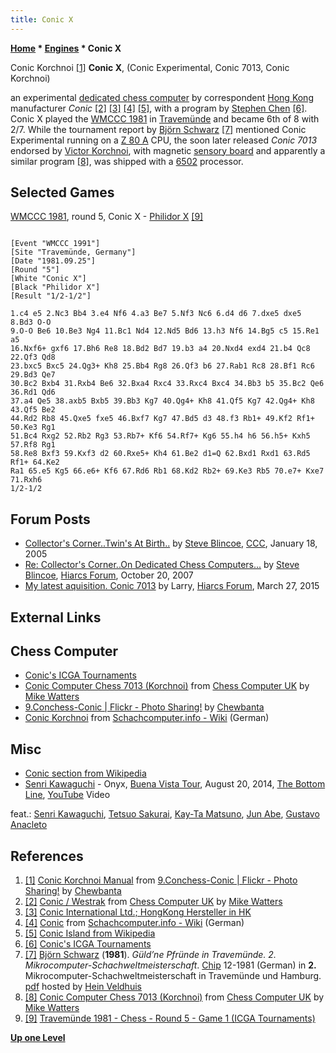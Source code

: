 ```yaml
---
title: Conic X
---
```

**[Home](Home "Home") * [Engines](Engines "Engines") * Conic X**

[](https://www.flickr.com/photos/10261668@N05/877850832/in/album-72157600922173914/) Conic Korchnoi <a id="cite-note-1" href="#cite-ref-1">[1]</a>
**Conic X**, (Conic Experimental, Conic 7013, Conic Korchnoi)

an experimental [dedicated chess computer](Dedicated_Chess_Computers "Dedicated Chess Computers") by correspondent [Hong Kong](https://en.wikipedia.org/wiki/Hong_Kong) manufacturer *Conic* <a id="cite-note-2" href="#cite-ref-2">[2]</a> <a id="cite-note-3" href="#cite-ref-3">[3]</a> <a id="cite-note-4" href="#cite-ref-4">[4]</a> <a id="cite-note-5" href="#cite-ref-5">[5]</a>, with a program by [Stephen Chen](Stephen_Chen "Stephen Chen") <a id="cite-note-6" href="#cite-ref-6">[6]</a>. Conic X played the [WMCCC 1981](WMCCC_1981 "WMCCC 1981") in [Travemünde](https://en.wikipedia.org/wiki/Travem%C3%BCnde) and became 6th of 8 with 2/7. While the tournament report by [Björn Schwarz](index.php?title=Bj%C3%B6rn_Schwarz&action=edit&redlink=1 "Björn Schwarz (page does not exist)") <a id="cite-note-7" href="#cite-ref-7">[7]</a> mentioned Conic Experimental running on a [Z 80 A](Z80 "Z80") CPU, the soon later released *Conic 7013* endorsed by [Victor Korchnoi](https://en.wikipedia.org/wiki/Viktor_Korchnoi), with magnetic [sensory board](Sensory_Board "Sensory Board") and apparently a similar program <a id="cite-note-8" href="#cite-ref-8">[8]</a>, was shipped with a [6502](6502 "6502") processor.

## Selected Games

[WMCCC 1981](WMCCC_1981 "WMCCC 1981"), round 5, Conic X - [Philidor X](Philidor "Philidor") <a id="cite-note-9" href="#cite-ref-9">[9]</a>

```

[Event "WMCCC 1991"]
[Site "Travemünde, Germany"]
[Date "1981.09.25"]
[Round "5"]
[White "Conic X"]
[Black "Philidor X"]
[Result "1/2-1/2"]

1.c4 e5 2.Nc3 Bb4 3.e4 Nf6 4.a3 Be7 5.Nf3 Nc6 6.d4 d6 7.dxe5 dxe5 8.Bd3 O-O 
9.O-O Be6 10.Be3 Ng4 11.Bc1 Nd4 12.Nd5 Bd6 13.h3 Nf6 14.Bg5 c5 15.Re1 a5 
16.Nxf6+ gxf6 17.Bh6 Re8 18.Bd2 Bd7 19.b3 a4 20.Nxd4 exd4 21.b4 Qc8 22.Qf3 Qd8 
23.bxc5 Bxc5 24.Qg3+ Kh8 25.Bb4 Rg8 26.Qf3 b6 27.Rab1 Rc8 28.Bf1 Rc6 29.Bd3 Qe7 
30.Bc2 Bxb4 31.Rxb4 Be6 32.Bxa4 Rxc4 33.Rxc4 Bxc4 34.Bb3 b5 35.Bc2 Qe6 36.Rd1 Qd6 
37.a4 Qe5 38.axb5 Bxb5 39.Bb3 Kg7 40.Qg4+ Kh8 41.Qf5 Kg7 42.Qg4+ Kh8 43.Qf5 Be2 
44.Rd2 Rb8 45.Qxe5 fxe5 46.Bxf7 Kg7 47.Bd5 d3 48.f3 Rb1+ 49.Kf2 Rf1+ 50.Ke3 Rg1 
51.Bc4 Rxg2 52.Rb2 Rg3 53.Rb7+ Kf6 54.Rf7+ Kg6 55.h4 h6 56.h5+ Kxh5 57.Rf8 Rg1 
58.Re8 Bxf3 59.Kxf3 d2 60.Rxe5+ Kh4 61.Be2 d1=Q 62.Bxd1 Rxd1 63.Rd5 Rf1+ 64.Ke2 
Ra1 65.e5 Kg5 66.e6+ Kf6 67.Rd6 Rb1 68.Kd2 Rb2+ 69.Ke3 Rb5 70.e7+ Kxe7 71.Rxh6 
1/2-1/2 

```

## Forum Posts

- [Collector's Corner..Twin's At Birth..](https://www.stmintz.com/ccc/index.php?id=406401) by [Steve Blincoe](Steve_Blincoe "Steve Blincoe"), [CCC](CCC "CCC"), January 18, 2005
- [Re: Collector's Corner..On Dedicated Chess Computers...](http://hiarcs.net/forums/viewtopic.php?t=3&postdays=0&postorder=asc&start=76) by [Steve Blincoe](Steve_Blincoe "Steve Blincoe"), [Hiarcs Forum](Computer_Chess_Forums "Computer Chess Forums"), October 20, 2007
- [My latest aquisition. Conic 7013](http://www.hiarcs.net/forums/viewtopic.php?t=7119) by Larry, [Hiarcs Forum](Computer_Chess_Forums "Computer Chess Forums"), March 27, 2015

## External Links

## Chess Computer

- [Conic's ICGA Tournaments](https://www.game-ai-forum.org/icga-tournaments/program.php?id=469)
- [Conic Computer Chess 7013 (Korchnoi)](http://chesscomputeruk.com/html/conic_computer_chess_7013_-korchnoi-.html) from [Chess Computer UK](http://www.chesscomputeruk.com/index.html) by [Mike Watters](Mike_Watters "Mike Watters")
- [9.Conchess-Conic | Flickr - Photo Sharing!](https://www.flickr.com/photos/10261668@N05/albums/72157600922173914/with/877000419/) by [Chewbanta](Steve_Blincoe "Steve Blincoe")
- [Conic Korchnoi](http://www.schach-computer.info/wiki/index.php/Conic_Korchnoi) from [Schachcomputer.info - Wiki](http://www.schach-computer.info/wiki/index.php/Hauptseite_En) (German)

## Misc

- [Conic section from Wikipedia](https://en.wikipedia.org/wiki/Conic_section)
- [Senri Kawaguchi](Category:Senri_Kawaguchi "Category:Senri Kawaguchi") - Onyx, [Buena Vista Tour](https://en.wikipedia.org/wiki/Senri_Kawaguchi#Solo_recordings), August 20, 2014, [The Bottom Line](https://www.bottomline.co.jp/), [YouTube](https://en.wikipedia.org/wiki/YouTube) Video

feat.: [Senri Kawaguchi](Category:Senri_Kawaguchi "Category:Senri Kawaguchi"), [Tetsuo Sakurai](Category:Tetsuo_Sakurai "Category:Tetsuo Sakurai"), [Kay-Ta Matsuno](https://www.discogs.com/artist/3337728-Kay-Ta-Matsuno), [Jun Abe](https://www.facebook.com/pg/JUN-ABE-Official-Staff-163918403785062/about/), [Gustavo Anacleto](http://gustavoanacleto.com/)

## References

1. <a id="cite-ref-1" href="#cite-note-1">[1]</a> [Conic Korchnoi Manual](https://www.flickr.com/photos/10261668@N05/877850832/in/album-72157600922173914/) from [9.Conchess-Conic | Flickr - Photo Sharing!](https://www.flickr.com/photos/10261668@N05/albums/72157600922173914/with/877000419/) by [Chewbanta](Steve_Blincoe "Steve Blincoe")
1. <a id="cite-ref-2" href="#cite-note-2">[2]</a> [Conic / Westrak](http://chesscomputeruk.com/html/conic___westrak.html) from [Chess Computer UK](http://www.chesscomputeruk.com/index.html) by [Mike Watters](Mike_Watters "Mike Watters")
1. <a id="cite-ref-3" href="#cite-note-3">[3]</a> [Conic International Ltd.; HongKong Hersteller in HK](http://www.radiomuseum.org/dsp_hersteller_detail.cfm?company_id=9956)
1. <a id="cite-ref-4" href="#cite-note-4">[4]</a> [Conic](http://www.schach-computer.info/wiki/index.php/Conic) from [Schachcomputer.info - Wiki](http://www.schach-computer.info/wiki/index.php/Hauptseite_En) (German)
1. <a id="cite-ref-5" href="#cite-note-5">[5]</a> [Conic Island from Wikipedia](https://en.wikipedia.org/wiki/Conic_Island)
1. <a id="cite-ref-6" href="#cite-note-6">[6]</a> [Conic's ICGA Tournaments](https://www.game-ai-forum.org/icga-tournaments/program.php?id=469)
1. <a id="cite-ref-7" href="#cite-note-7">[7]</a> [Björn Schwarz](index.php?title=Bj%C3%B6rn_Schwarz&action=edit&redlink=1 "Björn Schwarz (page does not exist)") (**1981**). *Güld’ne Pfründe in Travemünde. 2. Mikrocomputer-Schachweltmeisterschaft*. [Chip](https://en.wikipedia.org/wiki/Chip_%28magazine%29) 12-1981 (German) in **2.** Mikrocomputer-Schachweltmeisterschaft in Travemünde und Hamburg. [pdf](http://www.schaakcomputers.nl/hein_veldhuis/database/files/09-1981,%202.%20Mikrocomputer-Schachweltmeisterschaft%20in%20Travemunde%20und%20Hamburg.pdf) hosted by [Hein Veldhuis](Hein_Veldhuis "Hein Veldhuis")
1. <a id="cite-ref-8" href="#cite-note-8">[8]</a> [Conic Computer Chess 7013 (Korchnoi)](http://chesscomputeruk.com/html/conic_computer_chess_7013_-korchnoi-.html) from [Chess Computer UK](http://www.chesscomputeruk.com/index.html) by [Mike Watters](Mike_Watters "Mike Watters")
1. <a id="cite-ref-9" href="#cite-note-9">[9]</a> [Travemünde 1981 - Chess - Round 5 - Game 1 (ICGA Tournaments)](https://www.game-ai-forum.org/icga-tournaments/round.php?tournament=67&round=5&id=1)

**[Up one Level](Engines "Engines")**

